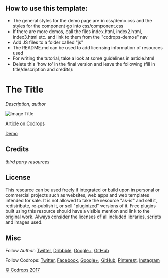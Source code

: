 ## How to use this template:

- The general styles for the demo page are in css/demo.css and the styles for the component go into css/component.css
- If there are more demos, call the files index.html, index2.html, index3.html etc. and link to them from the "codrops-demos" nav
- Add JS files to a folder called "js"
- The README.md can be used to add licensing information of resources used
- For writing the tutorial, take a look at some guidelines in article.html
- Delete this 'how to' in the final version and leave the following (fill in title/description and credits):


# The Title

*Description*, *author*

![Image Title](link)

[Article on Codrops]()

[Demo]()

## Credits

*third party resources*

## License
This resource can be used freely if integrated or build upon in personal or commercial projects such as websites, web apps and web templates intended for sale. It is not allowed to take the resource "as-is" and sell it, redistribute, re-publish it, or sell "pluginized" versions of it. Free plugins built using this resource should have a visible mention and link to the original work. Always consider the licenses of all included libraries, scripts and images used.

## Misc

Follow *Author*: [Twitter](), [Dribbble](), [Google+](), [GitHub]() 

Follow Codrops: [Twitter](http://www.twitter.com/codrops), [Facebook](http://www.facebook.com/codrops), [Google+](https://plus.google.com/101095823814290637419), [GitHub](https://github.com/codrops), [Pinterest](http://www.pinterest.com/codrops/), [Instagram](https://www.instagram.com/codropsss/)


[© Codrops 2017](http://www.codrops.com)





